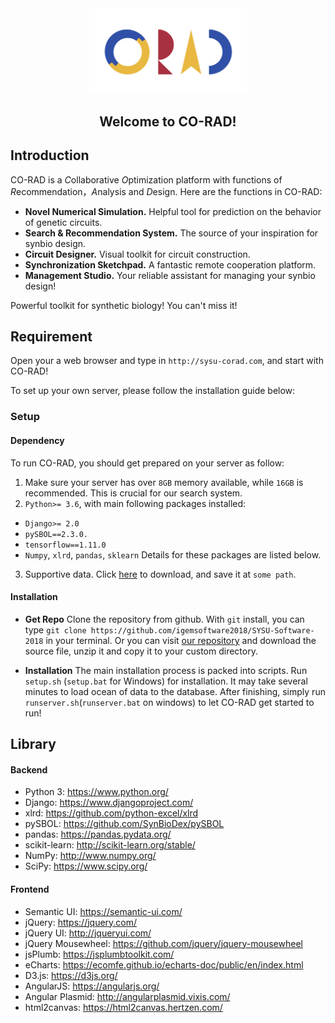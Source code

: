 <div align="center" >

<img src="logo.png" style="width:50%">

<h2>Welcome to CO-RAD!</h2>

</div>

## Introduction
CO-RAD is a *C*ollaborative *O*ptimization platform with functions of *R*ecommendation，*A*nalysis and *D*esign. Here are the functions in CO-RAD:

- **Novel Numerical Simulation.** Helpful tool for prediction on the behavior of genetic circuits. 
- **Search & Recommendation System.** The source of your inspiration for synbio design.
- **Circuit Designer.** Visual toolkit for circuit construction.
- **Synchronization Sketchpad.** A fantastic remote cooperation platform.
- **Management Studio.** Your reliable assistant for managing your synbio design!

Powerful toolkit for synthetic biology! You can't miss it!

## Requirement

Open your a web browser and type in `http://sysu-corad.com`, and start with CO-RAD!

To set up your own server, please follow the installation guide below:

### Setup

#### Dependency

To run CO-RAD, you should get prepared on your server as follow:
1. Make sure your server has over `8GB` memory available, while `16GB` is recommended. This is crucial for our search system.
2. `Python>= 3.6`, with main following packages installed:
- `Django>= 2.0`
- `pySBOL==2.3.0.`
- `tensorflow==1.11.0`
- `Numpy`, `xlrd`, `pandas`, `sklearn`
Details for these packages are listed below.

3. Supportive data. Click [here](#) to download, and save it at `some path`.

#### Installation

- **Get Repo**
Clone the repository from github. With `git` install, you can type `git clone https://github.com/igemsoftware2018/SYSU-Software-2018` in your terminal. Or you can visit [our repository](github.com/igemsoftware2018/SYSU-Software-2018) and download the source file, unzip it and copy it to your custom directory.

- **Installation**
The main installation process is packed into scripts. Run `setup.sh` (`setup.bat` for Windows) for installation. It may take several minutes to load ocean of data to the database. After finishing, simply run `runserver.sh`(`runserver.bat` on windows) to let CO-RAD get started to run! 

## Library

#### Backend

- Python 3: https://www.python.org/
- Django: https://www.djangoproject.com/
- xlrd: https://github.com/python-excel/xlrd
- pySBOL: https://github.com/SynBioDex/pySBOL
- pandas: https://pandas.pydata.org/
- scikit-learn: http://scikit-learn.org/stable/
- NumPy: http://www.numpy.org/
- SciPy: https://www.scipy.org/

#### Frontend

- Semantic UI: https://semantic-ui.com/
- jQuery: https://jquery.com/
- jQuery UI: http://jqueryui.com/
- jQuery Mousewheel: https://github.com/jquery/jquery-mousewheel
- jsPlumb: https://jsplumbtoolkit.com/
- eCharts: https://ecomfe.github.io/echarts-doc/public/en/index.html
- D3.js: https://d3js.org/
- AngularJS: https://angularjs.org/
- Angular Plasmid: http://angularplasmid.vixis.com/
- html2canvas: https://html2canvas.hertzen.com/
